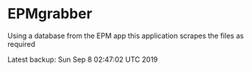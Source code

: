 # EPMgrabber
Using a database from the EPM app this application scrapes the files as required


Latest backup: Sun Sep 8 02:47:02 UTC 2019
